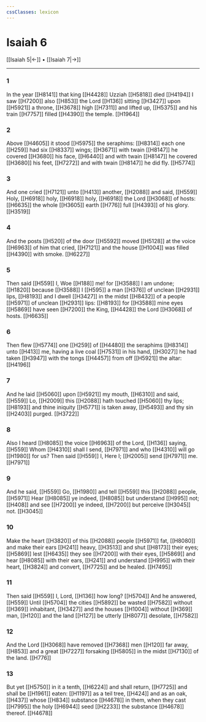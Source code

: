 ```yaml
---
cssClasses: lexicon
---
```

# Isaiah 6

[[Isaiah 5|←]] • [[Isaiah 7|→]]

---

### 1
In the year [[H8141]] that king [[H4428]] Uzziah [[H5818]] died [[H4194]] I saw [[H7200]] also [[H853]] the Lord [[H136]] sitting [[H3427]] upon [[H5921]] a throne, [[H3678]] high [[H7311]] and lifted up, [[H5375]] and his train [[H7757]] filled [[H4390]] the temple. [[H1964]]

### 2
Above [[H4605]] it stood [[H5975]] the seraphims: [[H8314]] each one [[H259]] had six [[H8337]] wings; [[H3671]] with twain [[H8147]] he covered [[H3680]] his face, [[H6440]] and with twain [[H8147]] he covered [[H3680]] his feet, [[H7272]] and with twain [[H8147]] he did fly. [[H5774]]

### 3
And one cried [[H7121]] unto [[H413]] another, [[H2088]] and said, [[H559]] Holy, [[H6918]] holy, [[H6918]] holy, [[H6918]] the Lord [[H3068]] of hosts: [[H6635]] the whole [[H3605]] earth [[H776]] full [[H4393]] of his glory. [[H3519]]

### 4
And the posts [[H520]] of the door [[H5592]] moved [[H5128]] at the voice [[H6963]] of him that cried, [[H7121]] and the house [[H1004]] was filled [[H4390]] with smoke. [[H6227]]

### 5
Then said [[H559]] I, Woe [[H188]] me! for [[H3588]] I am undone; [[H1820]] because [[H3588]] I [[H595]] a man [[H376]] of unclean [[H2931]] lips, [[H8193]] and I dwell [[H3427]] in the midst [[H8432]] of a people [[H5971]] of unclean [[H2931]] lips: [[H8193]] for [[H3588]] mine eyes [[H5869]] have seen [[H7200]] the King, [[H4428]] the Lord [[H3068]] of hosts. [[H6635]]

### 6
Then flew [[H5774]] one [[H259]] of [[H4480]] the seraphims [[H8314]] unto [[H413]] me, having a live coal [[H7531]] in his hand, [[H3027]] he had taken [[H3947]] with the tongs [[H4457]] from off [[H5921]] the altar: [[H4196]]

### 7
And he laid [[H5060]] upon [[H5921]] my mouth, [[H6310]] and said, [[H559]] Lo, [[H2009]] this [[H2088]] hath touched [[H5060]] thy lips; [[H8193]] and thine iniquity [[H5771]] is taken away, [[H5493]] and thy sin [[H2403]] purged. [[H3722]]

### 8
Also I heard [[H8085]] the voice [[H6963]] of the Lord, [[H136]] saying, [[H559]] Whom [[H4310]] shall I send, [[H7971]] and who [[H4310]] will go [[H1980]] for us? Then said [[H559]] I, Here I; [[H2005]] send [[H7971]] me. [[H7971]]

### 9
And he said, [[H559]] Go, [[H1980]] and tell [[H559]] this [[H2088]] people, [[H5971]] Hear [[H8085]] ye indeed, [[H8085]] but understand [[H995]] not; [[H408]] and see [[H7200]] ye indeed, [[H7200]] but perceive [[H3045]] not. [[H3045]]

### 10
Make the heart [[H3820]] of this [[H2088]] people [[H5971]] fat, [[H8080]] and make their ears [[H241]] heavy, [[H3513]] and shut [[H8173]] their eyes; [[H5869]] lest [[H6435]] they see [[H7200]] with their eyes, [[H5869]] and hear [[H8085]] with their ears, [[H241]] and understand [[H995]] with their heart, [[H3824]] and convert, [[H7725]] and be healed. [[H7495]]

### 11
Then said [[H559]] I, Lord, [[H136]] how long? [[H5704]] And he answered, [[H559]] Until [[H5704]] the cities [[H5892]] be wasted [[H7582]] without [[H369]] inhabitant, [[H3427]] and the houses [[H1004]] without [[H369]] man, [[H120]] and the land [[H127]] be utterly [[H8077]] desolate, [[H7582]]

### 12
And the Lord [[H3068]] have removed [[H7368]] men [[H120]]  far away, [[H853]] and a great [[H7227]] forsaking [[H5805]] in the midst [[H7130]] of the land. [[H776]]

### 13
But yet [[H5750]] in it a tenth, [[H6224]] and shall return, [[H7725]] and shall be [[H1961]] eaten: [[H1197]] as a teil tree, [[H424]] and as an oak, [[H437]] whose [[H834]] substance [[H4678]] in them, when they cast [[H7995]] the holy [[H6944]] seed [[H2233]] the substance [[H4678]] thereof. [[H4678]]